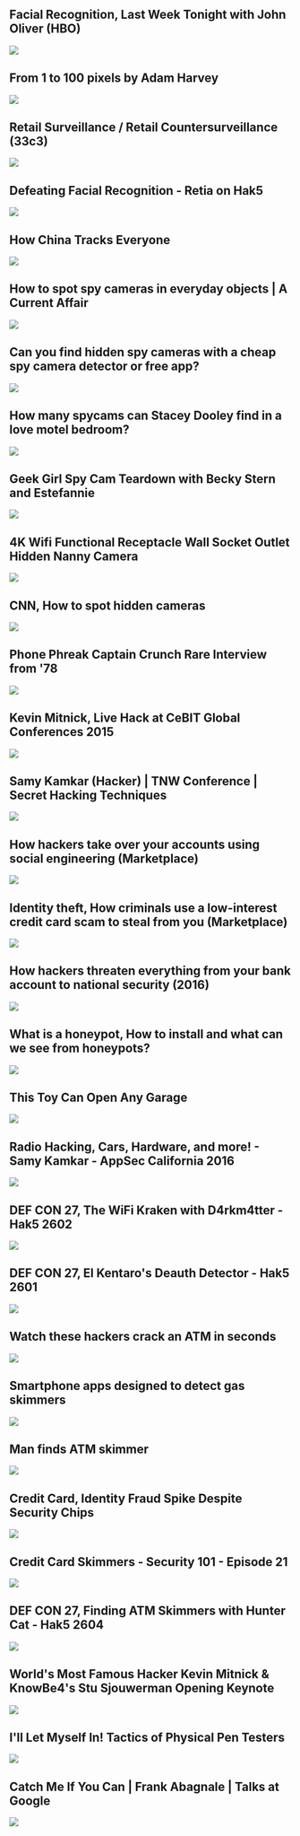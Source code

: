 Facial Recognition, Last Week Tonight with John Oliver (HBO)
------------------------------------------------------------

[![]( /image/yid-jZjmlJPJgug.jpg)](https://www.youtube.com/watch?v=jZjmlJPJgug)

From 1 to 100 pixels by Adam Harvey
-----------------------------------

[![]( /image/yid-bfhcco9gS30.jpg)](https://www.youtube.com/watch?v=bfhcco9gS30)

Retail Surveillance / Retail Countersurveillance (33c3)
-------------------------------------------------------

[![]( /image/yid-LLKmyY5ujeU.jpg)](https://www.youtube.com/watch?v=LLKmyY5ujeU)

Defeating Facial Recognition - Retia on Hak5
--------------------------------------------

[![]( /image/yid-tbdcL5Ux-9Y.jpg)](https://www.youtube.com/watch?v=tbdcL5Ux-9Y)

How China Tracks Everyone
-------------------------

[![]( /image/yid-CLo3e1Pak-Y.jpg)](https://www.youtube.com/watch?v=CLo3e1Pak-Y)

How to spot spy cameras in everyday objects | A Current Affair
--------------------------------------------------------------

[![]( /image/yid-u3AJ7e55M4Q.jpg)](https://www.youtube.com/watch?v=u3AJ7e55M4Q)

Can you find hidden spy cameras with a cheap spy camera detector or free app?
-----------------------------------------------------------------------------

[![]( /image/yid-hnv3S5a93dU.jpg)](https://www.youtube.com/watch?v=hnv3S5a93dU)

How many spycams can Stacey Dooley find in a love motel bedroom?
----------------------------------------------------------------

[![]( /image/yid-ggYIsnUgUdU.jpg)](https://www.youtube.com/watch?v=ggYIsnUgUdU)

Geek Girl Spy Cam Teardown with Becky Stern and Estefannie
----------------------------------------------------------

[![]( /image/yid-87OI-P-kRr0.jpg)](https://www.youtube.com/watch?v=87OI-P-kRr0)

4K Wifi Functional Receptacle Wall Socket Outlet Hidden Nanny Camera
--------------------------------------------------------------------

[![]( /image/yid-MByOZZlIBck.jpg)](https://www.youtube.com/watch?v=MByOZZlIBck)

CNN, How to spot hidden cameras
-------------------------------

[![]( /image/yid-teD-tqmZ8eI.jpg)](https://www.youtube.com/watch?v=teD-tqmZ8eI)

Phone Phreak Captain Crunch Rare Interview from '78
---------------------------------------------------

[![]( /image/yid-n6TjjE8NHV0.jpg)](https://www.youtube.com/watch?v=n6TjjE8NHV0)

Kevin Mitnick, Live Hack at CeBIT Global Conferences 2015
---------------------------------------------------------

[![]( /image/yid-NtzZBTjKngw.jpg)](https://www.youtube.com/watch?v=NtzZBTjKngw)

Samy Kamkar (Hacker) | TNW Conference | Secret Hacking Techniques
-----------------------------------------------------------------

[![]( /image/yid-kJyGZDXCbmA.jpg)](https://www.youtube.com/watch?v=kJyGZDXCbmA)

How hackers take over your accounts using social engineering (Marketplace)
--------------------------------------------------------------------------

[![]( /image/yid-Ck_r2GYLdCI.jpg)](https://www.youtube.com/watch?v=Ck_r2GYLdCI)

Identity theft, How criminals use a low-interest credit card scam to steal from you (Marketplace)
-------------------------------------------------------------------------------------------------

[![]( /image/yid-2xBddrmbG7w.jpg)](https://www.youtube.com/watch?v=2xBddrmbG7w)

How hackers threaten everything from your bank account to national security (2016)
----------------------------------------------------------------------------------

[![]( /image/yid-bUXtuMf2o10.jpg)](https://www.youtube.com/watch?v=bUXtuMf2o10)

What is a honeypot, How to install and what can we see from honeypots?
----------------------------------------------------------------------

[![]( /image/yid-0WUaI2pNiPI.jpg)](https://www.youtube.com/watch?v=0WUaI2pNiPI)

This Toy Can Open Any Garage
----------------------------

[![]( /image/yid-CNodxp9Jy4A.jpg)](https://www.youtube.com/watch?v=CNodxp9Jy4A)

Radio Hacking, Cars, Hardware, and more! - Samy Kamkar - AppSec California 2016
-------------------------------------------------------------------------------

[![]( /image/yid-1RipwqJG50c.jpg)](https://www.youtube.com/watch?v=1RipwqJG50c)

DEF CON 27, The WiFi Kraken with D4rkm4tter - Hak5 2602
-------------------------------------------------------

[![]( /image/yid-8LQYgnSx3lI.jpg)](https://www.youtube.com/watch?v=8LQYgnSx3lI)

DEF CON 27, El Kentaro's Deauth Detector - Hak5 2601
----------------------------------------------------

[![]( /image/yid-daLhn8lIbGo.jpg)](https://www.youtube.com/watch?v=daLhn8lIbGo)

Watch these hackers crack an ATM in seconds
-------------------------------------------

[![]( /image/yid-a2A5Ld-QWnU.jpg)](https://www.youtube.com/watch?v=a2A5Ld-QWnU)

Smartphone apps designed to detect gas skimmers
-----------------------------------------------

[![]( /image/yid-UkbxmUcGkdU.jpg)](https://www.youtube.com/watch?v=UkbxmUcGkdU)

Man finds ATM skimmer
---------------------

[![]( /image/yid-yRNj02ngrTI.jpg)](https://www.youtube.com/watch?v=yRNj02ngrTI)

Credit Card, Identity Fraud Spike Despite Security Chips
--------------------------------------------------------

[![]( /image/yid-z6OZvaDX01w.jpg)](https://www.youtube.com/watch?v=z6OZvaDX01w)

Credit Card Skimmers - Security 101 - Episode 21
------------------------------------------------

[![]( /image/yid-XWiNw1BpqcU.jpg)](https://www.youtube.com/watch?v=XWiNw1BpqcU)

DEF CON 27, Finding ATM Skimmers with Hunter Cat - Hak5 2604
------------------------------------------------------------

[![]( /image/yid-gKrm0MM_Ils.jpg)](https://www.youtube.com/watch?v=gKrm0MM_Ils)

World's Most Famous Hacker Kevin Mitnick & KnowBe4's Stu Sjouwerman Opening Keynote
-----------------------------------------------------------------------------------

[![]( /image/yid-iFGve5MUUnE.jpg)](https://www.youtube.com/watch?v=iFGve5MUUnE)

I'll Let Myself In! Tactics of Physical Pen Testers
---------------------------------------------------

[![]( /image/yid-rnmcRTnTNC8.jpg)](https://www.youtube.com/watch?v=rnmcRTnTNC8)

Catch Me If You Can | Frank Abagnale | Talks at Google
------------------------------------------------------

[![]( /image/yid-vsMydMDi3rI.jpg)](https://www.youtube.com/watch?v=vsMydMDi3rI)
